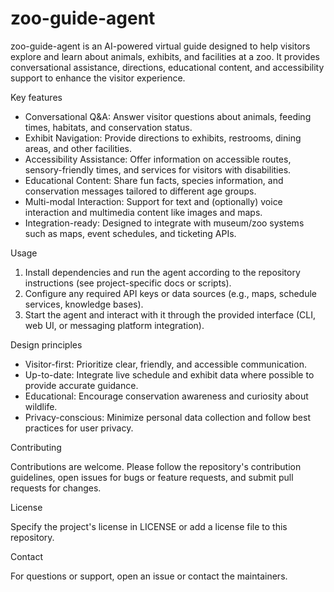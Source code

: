 # zoo-guide-agent

zoo-guide-agent is an AI-powered virtual guide designed to help visitors explore and learn about animals, exhibits, and facilities at a zoo. It provides conversational assistance, directions, educational content, and accessibility support to enhance the visitor experience.

Key features

- Conversational Q&A: Answer visitor questions about animals, feeding times, habitats, and conservation status.
- Exhibit Navigation: Provide directions to exhibits, restrooms, dining areas, and other facilities.
- Accessibility Assistance: Offer information on accessible routes, sensory-friendly times, and services for visitors with disabilities.
- Educational Content: Share fun facts, species information, and conservation messages tailored to different age groups.
- Multi-modal Interaction: Support for text and (optionally) voice interaction and multimedia content like images and maps.
- Integration-ready: Designed to integrate with museum/zoo systems such as maps, event schedules, and ticketing APIs.

Usage

1. Install dependencies and run the agent according to the repository instructions (see project-specific docs or scripts).
2. Configure any required API keys or data sources (e.g., maps, schedule services, knowledge bases).
3. Start the agent and interact with it through the provided interface (CLI, web UI, or messaging platform integration).

Design principles

- Visitor-first: Prioritize clear, friendly, and accessible communication.
- Up-to-date: Integrate live schedule and exhibit data where possible to provide accurate guidance.
- Educational: Encourage conservation awareness and curiosity about wildlife.
- Privacy-conscious: Minimize personal data collection and follow best practices for user privacy.

Contributing

Contributions are welcome. Please follow the repository's contribution guidelines, open issues for bugs or feature requests, and submit pull requests for changes.

License

Specify the project's license in LICENSE or add a license file to this repository.

Contact

For questions or support, open an issue or contact the maintainers.